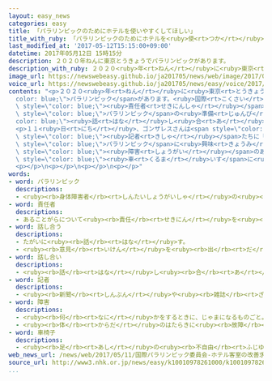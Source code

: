 ```yaml
---
layout: easy_news
categories: easy
title: 「パラリンピックのためにホテルを使いやすくしてほしい」
title_with_ruby: 「パラリンピックのためにホテルを<ruby>使<rt>つか</rt></ruby>いやすくしてほしい」
last_modified_at: '2017-05-12T15:15:00+09:00'
datetime: 2017年05月12日 15時15分
description: ２０２０年ねんに東京とうきょうでパラリンピックがあります。
description_with_ruby: ２０２０<ruby>年<rt>ねん</rt></ruby>に<ruby>東京<rt>とうきょう</rt></ruby>でパラリンピックがあります。
image_url: https://newswebeasy.github.io/ja201705/news/web/image/2017/05/12/k10010978261000.jpg
voice_url: https://newswebeasy.github.io/ja201705/news/easy/voice/2017/05/12/k10010978261000.mp3
contents: "<p>２０２０<ruby>年<rt>ねん</rt></ruby>に<ruby>東京<rt>とうきょう</rt></ruby>で<span style=\"\
  color: blue;\">パラリンピック</span>があります。<ruby>国際<rt>こくさい</rt></ruby>パラリンピック<ruby>委員会<rt>いいんかい</rt></ruby>の<span\
  \ style=\"color: blue;\"><ruby>責任者<rt>せきにんしゃ</rt></ruby></span>のハビエル・ゴンザレスさんは、<span\
  \ style=\"color: blue;\">パラリンピック</span>の<ruby>準備<rt>じゅんび</rt></ruby>について<span style=\"\
  color: blue;\"><ruby>話<rt>はな</rt></ruby>し<ruby>合<rt>あ</rt></ruby>う</span>ために<ruby>日本<rt>にっぽん</rt></ruby>に<ruby>来<rt>き</rt></ruby>ました。</p>\n\
  <p>１１<ruby>日<rt>にち</rt></ruby>、ゴンザレスさんは<span style=\"color: blue;\"><ruby>話<rt>はな</rt></ruby>し<ruby>合<rt>あ</rt></ruby>い</span>のあと、<span\
  \ style=\"color: blue;\"><ruby>記者<rt>きしゃ</rt></ruby></span>たちに「<ruby>日本<rt>にっぽん</rt></ruby>では<ruby>多<rt>おお</rt></ruby>くの<ruby>人<rt>ひと</rt></ruby>が<span\
  \ style=\"color: blue;\">パラリンピック</span>に<ruby>興味<rt>きょうみ</rt></ruby>を<ruby>持<rt>も</rt></ruby>っています。しかし、<ruby>体<rt>からだ</rt></ruby>に<span\
  \ style=\"color: blue;\"><ruby>障害<rt>しょうがい</rt></ruby></span>のある<ruby>人<rt>ひと</rt></ruby>が<ruby>使<rt>つか</rt></ruby>いやすいホテルはたくさんありません。<span\
  \ style=\"color: blue;\"><ruby>車<rt>くるま</rt></ruby>いす</span>に<ruby>乗<rt>の</rt></ruby>っている<ruby>人<rt>ひと</rt></ruby>などが<ruby>使<rt>つか</rt></ruby>いやすい<ruby>部屋<rt>へや</rt></ruby>を<ruby>安<rt>やす</rt></ruby>く、<ruby>簡単<rt>かんたん</rt></ruby>に<ruby>予約<rt>よやく</rt></ruby>できるようにしてほしいです」と<ruby>話<rt>はな</rt></ruby>しました。</p>\n\
  <p></p>\n<p></p>\n<p></p>\n<p></p>"
words:
- word: パラリンピック
  descriptions:
  - <ruby><rb>身体障害者</rb><rt>しんたいしょうがいしゃ</rt></ruby>の<ruby><rb>国際</rb><rt>こくさい</rt></ruby>スポーツ<ruby><rb>大会</rb><rt>たいかい</rt></ruby>。<ruby><rb>四年</rb><rt>よねん</rt></ruby>に<ruby><rb>一度</rb><rt>いちど</rt></ruby>、オリンピック<ruby><rb>開催地</rb><rt>かいさいち</rt></ruby>で<ruby><rb>行</rb><rt>おこな</rt></ruby>われる。
- word: 責任者
  descriptions:
  - あることがらについて<ruby><rb>責任</rb><rt>せきにん</rt></ruby>を<ruby><rb>負</rb><rt>お</rt></ruby>う<ruby><rb>立場</rb><rt>たちば</rt></ruby>の<ruby><rb>人</rb><rt>ひと</rt></ruby>。
- word: 話し合う
  descriptions:
  - たがいに<ruby><rb>話</rb><rt>はな</rt></ruby>す。
  - <ruby><rb>意見</rb><rt>いけん</rt></ruby>を<ruby><rb>出</rb><rt>だ</rt></ruby>し<ruby><rb>合</rb><rt>あ</rt></ruby>う。
- word: 話し合い
  descriptions:
  - <ruby><rb>話</rb><rt>はな</rt></ruby>し<ruby><rb>合</rb><rt>あ</rt></ruby>うこと。<ruby><rb>相談</rb><rt>そうだん</rt></ruby>。
- word: 記者
  descriptions:
  - <ruby><rb>新聞</rb><rt>しんぶん</rt></ruby>や<ruby><rb>雑誌</rb><rt>ざっし</rt></ruby>などの<ruby><rb>記事</rb><rt>きじ</rt></ruby>を、<ruby><rb>取材</rb><rt>しゅざい</rt></ruby>したり<ruby><rb>書</rb><rt>か</rt></ruby>いたりする<ruby><rb>人</rb><rt>ひと</rt></ruby>。
- word: 障害
  descriptions:
  - <ruby><rb>何</rb><rt>なに</rt></ruby>かをするときに、じゃまになるものごと。さまたげ。
  - <ruby><rb>体</rb><rt>からだ</rt></ruby>のはたらきに<ruby><rb>故障</rb><rt>こしょう</rt></ruby>があること。
- word: 車椅子
  descriptions:
  - <ruby><rb>足</rb><rt>あし</rt></ruby>の<ruby><rb>不自由</rb><rt>ふじゆう</rt></ruby>な<ruby><rb>人</rb><rt>ひと</rt></ruby>や<ruby><rb>病気</rb><rt>びょうき</rt></ruby>の<ruby><rb>人</rb><rt>ひと</rt></ruby>などが、<ruby><rb>腰</rb><rt>こし</rt></ruby>かけたまま<ruby><rb>移動</rb><rt>いどう</rt></ruby>できるように<ruby><rb>車</rb><rt>くるま</rt></ruby>をつけた、いす。
web_news_url: /news/web/2017/05/11/国際パラリンピック委員会-ホテル客室の改善求める/
source_url: http://www3.nhk.or.jp/news/easy/k10010978261000/k10010978261000.html
...
```

